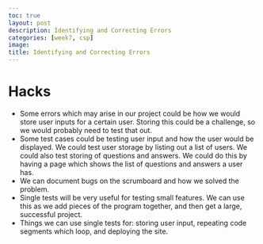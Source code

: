 ```yaml
---
toc: true
layout: post
description: Identifying and Correcting Errors
categories: [week7, csp]
image: 
title: Identifying and Correcting Errors
---
```


# Hacks
- Some errors which may arise in our project could be how we would store user inputs for a certain user. Storing this could be a challenge, so we would probably need to test that out.
- Some test cases could be testing user input and how the user would be displayed. We could test user storage by listing out a list of users. We could also test storing of questions and answers. We could do this by having a page which shows the list of questions and answers a user has.
- We can document bugs on the scrumboard and how we solved the problem.
- Single tests will be very useful for testing small features. We can use this as we add pieces of the program together, and then get a large, successful project.
- Things we can use single tests for: storing user input, repeating code segments which loop, and deploying the site.
